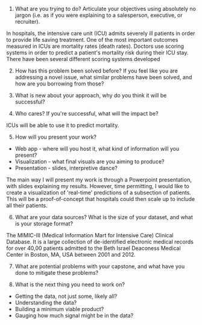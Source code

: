 1. What are you trying to do?  Articulate your objectives using absolutely no jargon (i.e. as if
you were explaining to a salesperson, executive, or recruiter).

In hospitals, the intensive care unit (ICU) admits severely ill patients in order to provide life saving treatment. One of the most important outcomes measured in ICUs are mortality rates (death rates). Doctors use scoring systems in order to predict a patient's mortality risk during their ICU stay. There have been several different scoring systems developed


2. How has this problem been solved before? If you feel like you are addressing a novel
issue, what similar problems have been solved, and how are you borrowing from those?

3. What is new about your approach, why do you think it will be successful?

4. Who cares?  If you're successful, what will the impact be?

ICUs will be able to use it to predict mortality. 


5. How will you present your work?  
  * Web app - where will you host it, what kind of information will you present?
  * Visualization - what final visuals are you aiming to produce?
  * Presentation - slides, interpretive dance?
  
The main way I will present my work is through a Powerpoint presentation, with slides explaining my results. However, time permitting, I would like to create a visualization of 'real-time' predictions of a subsection of patients. This will be a proof-of-concept that hospitals could then scale up to include all their patients. 

6. What are your data sources? What is the size of your dataset, and what is your storage format?

The MIMIC-III (Medical Information Mart for Intensive Care) Clinical Database. It is a large collection of de-identified 
electronic medical records for over 40,00 patients admitted to the Beth Israel Deaconess Medical Center in Boston, MA, USA 
between 2001 and 2012. 


7. What are potential problems with your capstone, and what have you done to mitigate these problems?


8. What is the next thing you need to work on?
  * Getting the data, not just some, likely all?
  * Understanding the data?
  * Building a minimum viable product?
  * Gauging how much signal might be in the data?
